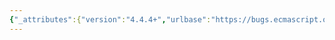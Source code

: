 ```yaml
---
{"_attributes":{"version":"4.4.4+","urlbase":"https://bugs.ecmascript.org/","maintainer":"dherman@mozilla.com"},"bug":{"bug_id":1520,"creation_ts":"2013-05-17 22:54:00 -0700","short_desc":"15.4.5.1, 15.14.16.1, 15.16.6.1: \"used to create and such\"","delta_ts":"2013-07-15 17:03:27 -0700","product":"Draft for 6th Edition","component":"editorial issue","version":"Rev 15: May 14, 2013 Draft","rep_platform":"All","op_sys":"All","bug_status":"RESOLVED","resolution":"FIXED","priority":"Normal","bug_severity":"minor","everconfirmed":true,"reporter":{"uid":"jmdyck","name":"Michael Dyck"},"assigned_to":{"uid":"allen","name":"Allen Wirfs-Brock"},"long_desc":[{"commentid":4070,"comment_count":0,"who":{"uid":"jmdyck","name":"Michael Dyck"},"bug_when":"2013-05-17 22:54:49 -0700","thetext":"In each of:\n    15.4.5.1  \"CreateArrayIterator Abstract Operation\"\n    15.14.6.1 \"CreateMapIterator Abstract Operation\"\n    15.16.6.1 \"CreateSetIterator Abstract Operation\"\nthe first para has a sentence of the form:\n    The abstract operation ... is used to create and such iterator objects.\n\nIn each case, delete \"and\"."},{"commentid":4196,"comment_count":1,"who":{"uid":"allen","name":"Allen Wirfs-Brock"},"bug_when":"2013-06-17 13:28:13 -0700","thetext":"fixed in rev 16 editor's draft"},{"commentid":4411,"comment_count":2,"who":{"uid":"allen","name":"Allen Wirfs-Brock"},"bug_when":"2013-07-15 17:03:27 -0700","thetext":"fixed in rev16 draft.  July 15, 2013"}]}}
---
```

